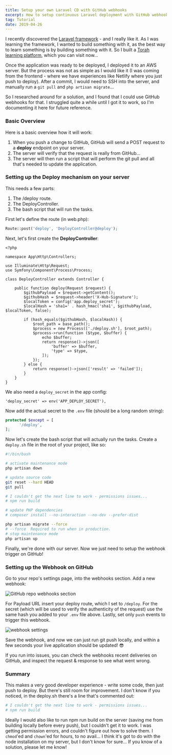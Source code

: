 ```yaml
---
title: Setup your own Laravel CD with GitHub webhooks
excerpt: How to setup continuous Laravel deployment with GitHub webhooks.
tag: Tutorial
date: 2019-04-26
---
```


I recently discovered the [Laravel framework](https://laravel.com/) - and I really like it. As I was learning the framework, I wanted to build something with it, as the best way to learn something is by building something with it. So I built a [Torah learning platform](https://torah.yiddishe-kop.com/), which you can visit now...

Once the application was ready to be deployed, I deployed it to an AWS server. But the process was not as simple as I would like it (I was coming from the frontend - where we have experiences like Netlify where you just push to deploy). After a commit, I would need to SSH into the server, and manually run a `git pull` and `php artisan migrate`...

So I researched around for a solution, and I found that I could use GitHub webhooks for that. I struggled quite a while until I got it to work, so I'm documenting it here for future reference.

### Basic Overview

Here is a basic overview how it will work:

1. When you push a change to GitHub, GitHub will send a POST request to a **deploy** endpoint on your server.
2. The server will verify that the request is really from GitHub...
3. The server will then run a script that will perform the git pull and all that's needed to update the application.

### Setting up the Deploy mechanism on your server

This needs a few parts:

1. The /deploy route.
2. The DeployController.
3. The bash script that will run the tasks.

First let's define the route (in web.php):

```php
Route::post('deploy', 'DeployController@deploy');
```

Next, let's first create the **DeployController**:

```php[app/Http/Controllers/DeployController.php]
<?php

namespace App\Http\Controllers;

use Illuminate\Http\Request;
use Symfony\Component\Process\Process;

class DeployController extends Controller {

    public function deploy(Request $request) {
        $githubPayload = $request->getContent();
        $githubHash = $request->header('X-Hub-Signature');
        $localToken = config('app.deploy_secret');
        $localHash = 'sha1=' . hash_hmac('sha1', $githubPayload, $localToken, false);

        if (hash_equals($githubHash, $localHash)) {
            $root_path = base_path();
            $process = new Process(['./deploy.sh'], $root_path);
            $process->run(function ($type, $buffer) {
                echo $buffer;
                return response()->json([
                    'buffer' => $buffer,
                    'type' => $type,
                ]);
            });
        } else {
            return response()->json(['result' => 'failed']);
        }
    }
}
```

We also need a `deploy_secret` in the app config:

```php[config/app.php]
'deploy_secret' => env('APP_DEPLOY_SECRET'),
```

Now add the actual secret to the `.env` file (should be a long random string):

```php
protected $except = [
      '/deploy',
];
```

Now let's create the bash script that will actually run the tasks. Create a `deploy.sh` file in the root of your project, like so:

```bash
#!/bin/bash

# activate maintenance mode
php artisan down

# update source code
git reset --hard HEAD
git pull

# I couldn't get the next line to work - permissions issues...
# npm run build

# update PHP dependencies
# composer install --no-interaction --no-dev --prefer-dist

php artisan migrate --force
# --force  Required to run when in production.
# stop maintenance mode
php artisan up
```

Finally, we're done with our server. Now we just need to setup the webhook trigger on GitHub!

### Setting up the Webhook on GitHub

Go to your repo's settings page, into the webhooks section. Add a new webhook:

![GitHub repo webhooks section](/content/img/github-webhook.png)

For Payload URL insert your deploy route, which I set to `/deploy`. For the secret (which will be used to verify the authenticity of the request) use the same hash you added to your `.env` file above. Lastly, set only `push` events to trigger this webhook.

![webhook settings](/content/img/github-webhook-settings.png)

Save the webhook, and now we can just run git push locally, and within a few seconds your live application should be updated! 😎

If you run into issues, you can check the webhooks recent deliveries on GitHub, and inspect the request & response to see what went wrong.

### Summary

This makes a very good developer experience - write some code, then just push to deploy. But there's still room for improvement. I don't know if you noticed, in the deploy.sh there's a line that's commented out:

```bash
# I couldn't get the next line to work - permissions issues...
# npm run build
```

Ideally I would also like to run npm run build on the server (saving me from building locally before every push), but I couldn't get it to work. I was getting permission errors, and couldn't figure out how to solve them. I `chmod`'ed and `chown`'ed for hours, to no avail... I think it's got to do with the node installation on my server, but I don't know for sure... If you know of a solution, please let me know!
